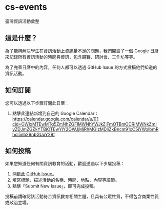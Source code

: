 # cs-events
臺灣資訊活動彙整

## 這是什麼？

為了能夠解決學生在資訊活動上資訊量不足的問題，我們開設了一個 Google 日曆來記錄所有資訊活動的時間與資訊，包含競賽、研討會、工作坊等等。

為了完善日曆中的內容，任何人都可以透過 GitHub Issue 的方式投稿他們知道的資訊活動。

## 如何訂閱
您可以透過以下步驟訂閱此日曆：

1. 點擊此連結新增到自己的 Google Calendar：https://calendar.google.com/calendar/u/0?cid=OWIxMTEwMTg5ZmNhZGFlMWNhYWJkZjFmOTBmODRiMWNkZmIyZDJmZGZkYTBjOTEwYjY2OWJjMjRhMGIzMDljZkBncm91cC5jYWxlbmRhci5nb29nbGUuY29t


## 如何投稿
如果您知道任何有關資訊教育的活動，歡迎透過以下步驟投稿：

1. 開啟此 [GitHub Issue](https://github.com/Koyingtw/cs-events/issues/new?assignees=koyingtw&labels=event&template=new+event.yml&title=%5BEvent%5D:+)。
2. 填寫標題，描述活動的名稱、時間、地點、內容等細節。
3. 點擊「Submit New Issue」，即可完成投稿。

投稿前請確認該活動符合資訊教育相關主題，且具有公眾性質，不得包含商業性質或政治立場。
